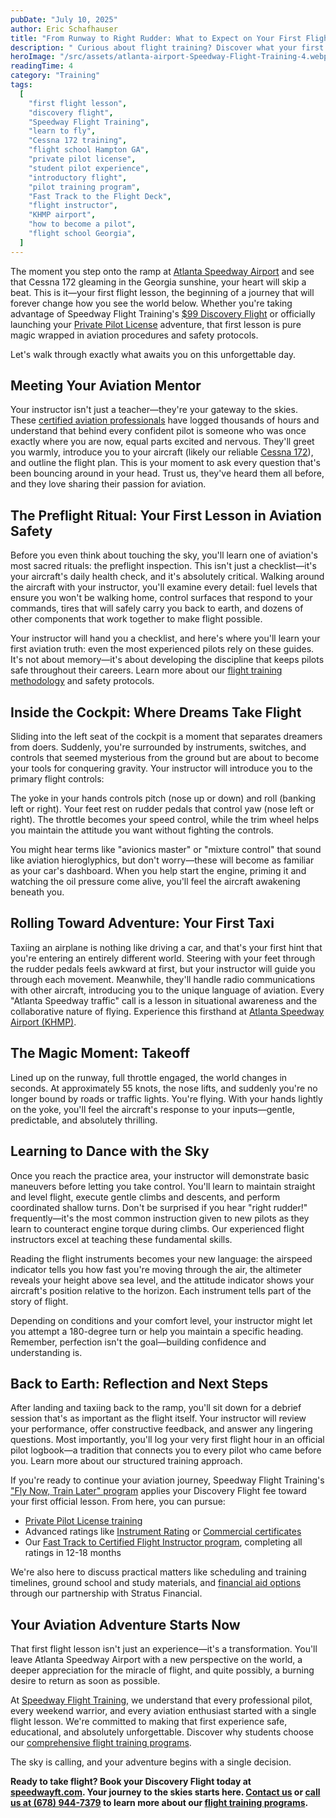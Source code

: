 ```yaml
---
pubDate: "July 10, 2025"
author: Eric Schafhauser
title: "From Runway to Right Rudder: What to Expect on Your First Flight Lesson"
description: " Curious about flight training? Discover what your first flight lesson is really like—from preflight checks to taking the controls—in this beginner-friendly guide from Speedway Flight Training in Hampton, GA."
heroImage: "/src/assets/atlanta-airport-Speedway-Flight-Training-4.webp"
readingTime: 4
category: "Training"
tags:
  [
    "first flight lesson",
    "discovery flight",
    "Speedway Flight Training",
    "learn to fly",
    "Cessna 172 training",
    "flight school Hampton GA",
    "private pilot license",
    "student pilot experience",
    "introductory flight",
    "pilot training program",
    "Fast Track to the Flight Deck",
    "flight instructor",
    "KHMP airport",
    "how to become a pilot",
    "flight school Georgia",
  ]
---
```


The moment you step onto the ramp at [Atlanta Speedway Airport](https://maps.app.goo.gl/jgGYGrkLEd8Mjuu19) and see that Cessna 172 gleaming in the Georgia sunshine, your heart will skip a beat. This is it—your first flight lesson, the beginning of a journey that will forever change how you see the world below. Whether you're taking advantage of Speedway Flight Training's [$99 Discovery Flight](/discovery-flight) or officially launching your [Private Pilot License](/programs/private-pilot) adventure, that first lesson is pure magic wrapped in aviation procedures and safety protocols.

Let's walk through exactly what awaits you on this unforgettable day.

## Meeting Your Aviation Mentor

Your instructor isn't just a teacher—they're your gateway to the skies. These [certified aviation professionals](/programs/certified-flight-instructor) have logged thousands of hours and understand that behind every confident pilot is someone who was once exactly where you are now, equal parts excited and nervous. They'll greet you warmly, introduce you to your aircraft (likely our reliable [Cessna 172](/speedway/fleet)), and outline the flight plan. This is your moment to ask every question that's been bouncing around in your head. Trust us, they've heard them all before, and they love sharing their passion for aviation.

## The Preflight Ritual: Your First Lesson in Aviation Safety

Before you even think about touching the sky, you'll learn one of aviation's most sacred rituals: the preflight inspection. This isn't just a checklist—it's your aircraft's daily health check, and it's absolutely critical. Walking around the aircraft with your instructor, you'll examine every detail: fuel levels that ensure you won't be walking home, control surfaces that respond to your commands, tires that will safely carry you back to earth, and dozens of other components that work together to make flight possible.

Your instructor will hand you a checklist, and here's where you'll learn your first aviation truth: even the most experienced pilots rely on these guides. It's not about memory—it's about developing the discipline that keeps pilots safe throughout their careers. Learn more about our [flight training methodology](/speedway) and safety protocols.

## Inside the Cockpit: Where Dreams Take Flight

Sliding into the left seat of the cockpit is a moment that separates dreamers from doers. Suddenly, you're surrounded by instruments, switches, and controls that seemed mysterious from the ground but are about to become your tools for conquering gravity. Your instructor will introduce you to the primary flight controls:

The yoke in your hands controls pitch (nose up or down) and roll (banking left or right). Your feet rest on rudder pedals that control yaw (nose left or right). The throttle becomes your speed control, while the trim wheel helps you maintain the attitude you want without fighting the controls.

You might hear terms like "avionics master" or "mixture control" that sound like aviation hieroglyphics, but don't worry—these will become as familiar as your car's dashboard. When you help start the engine, priming it and watching the oil pressure come alive, you'll feel the aircraft awakening beneath you.

## Rolling Toward Adventure: Your First Taxi

Taxiing an airplane is nothing like driving a car, and that's your first hint that you're entering an entirely different world. Steering with your feet through the rudder pedals feels awkward at first, but your instructor will guide you through each movement. Meanwhile, they'll handle radio communications with other aircraft, introducing you to the unique language of aviation. Every "Atlanta Speedway traffic" call is a lesson in situational awareness and the collaborative nature of flying. Experience this firsthand at [Atlanta Speedway Airport (KHMP)](https://maps.app.goo.gl/jgGYGrkLEd8Mjuu19).

## The Magic Moment: Takeoff

Lined up on the runway, full throttle engaged, the world changes in seconds. At approximately 55 knots, the nose lifts, and suddenly you're no longer bound by roads or traffic lights. You're flying. With your hands lightly on the yoke, you'll feel the aircraft's response to your inputs—gentle, predictable, and absolutely thrilling.

## Learning to Dance with the Sky

Once you reach the practice area, your instructor will demonstrate basic maneuvers before letting you take control. You'll learn to maintain straight and level flight, execute gentle climbs and descents, and perform coordinated shallow turns. Don't be surprised if you hear "right rudder!" frequently—it's the most common instruction given to new pilots as they learn to counteract engine torque during climbs. Our experienced flight instructors excel at teaching these fundamental skills.

Reading the flight instruments becomes your new language: the airspeed indicator tells you how fast you're moving through the air, the altimeter reveals your height above sea level, and the attitude indicator shows your aircraft's position relative to the horizon. Each instrument tells part of the story of flight.

Depending on conditions and your comfort level, your instructor might let you attempt a 180-degree turn or help you maintain a specific heading. Remember, perfection isn't the goal—building confidence and understanding is.

## Back to Earth: Reflection and Next Steps

After landing and taxiing back to the ramp, you'll sit down for a debrief session that's as important as the flight itself. Your instructor will review your performance, offer constructive feedback, and answer any lingering questions. Most importantly, you'll log your very first flight hour in an official pilot logbook—a tradition that connects you to every pilot who came before you. Learn more about our structured training approach.

If you're ready to continue your aviation journey, Speedway Flight Training's ["Fly Now, Train Later" program](/discovery-flight) applies your Discovery Flight fee toward your first official lesson. From here, you can pursue:

- [Private Pilot License training](/programs/private-pilot)
- Advanced ratings like [Instrument Rating](/programs/instrument-rating) or [Commercial certificates](/programs/commercial-pilot)
- Our [Fast Track to Certified Flight Instructor program](/fast-track-program), completing all ratings in 12-18 months

We're also here to discuss practical matters like scheduling and training timelines, ground school and study materials, and [financial aid options](/speedway/financing) through our partnership with Stratus Financial.

## Your Aviation Adventure Starts Now

That first flight lesson isn't just an experience—it's a transformation. You'll leave Atlanta Speedway Airport with a new perspective on the world, a deeper appreciation for the miracle of flight, and quite possibly, a burning desire to return as soon as possible.

At [Speedway Flight Training](/), we understand that every professional pilot, every weekend warrior, and every aviation enthusiast started with a single flight lesson. We're committed to making that first experience safe, educational, and absolutely unforgettable. Discover why students choose our [comprehensive flight training programs](/programs).

The sky is calling, and your adventure begins with a single decision.

**Ready to take flight? Book your Discovery Flight today at [speedwayft.com](/). Your journey to the skies starts here. [Contact us](/contact) or [call us at (678) 944-7379](tel:+16789447379) to learn more about our [flight training programs](/programs).**
